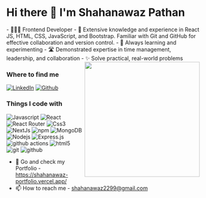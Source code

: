 <h1 align="left"> Hi there 👋 I'm Shahanawaz Pathan </h1>
- 👨🏻‍💻 Frontend Developer
- 🧠 Extensive knowledge and experience in React JS, HTML, CSS, JavaScript, and Bootstrap. Familiar with Git and GitHub for effective collaboration and version control.
- 🤔 Always learning and experimenting
- 🛣️ Demonstrated expertise in time management, leadership, and collaboration
- ✨ Solve practical, real-world problems

<img align="right" src="https://w7.pngwing.com/pngs/685/882/png-transparent-web-development-programmer-computer-programming-mobile-app-development-design-web-design-text-reading-thumbnail.png" height="300" width="300">

<h3>Where to find me</h3>
<p> <a href="https://www.linkedin.com/in/shahanawaz-pathan/" target="_blank"><img alt="LinkedIn" src="https://img.shields.io/badge/linkedin-%230077B5.svg?&style=for-the-badge&logo=linkedin&logoColor=white" /></a>
<a href="https://github.com/Shahanawazgit" target="_blank"><img alt="Github" src="https://img.shields.io/badge/GitHub-%2312100E.svg?&style=for-the-badge&logo=Github&logoColor=white" /></a> </p>

<h3>Things I code with</h3>
<p>
  <img alt="Javascript" src="https://img.shields.io/badge/-Javascript-F7DF1E?style=flat-square&logo=Javascript&logoColor=black" />
  <img alt="React" src="https://img.shields.io/badge/-React-45b8d8?style=flat-square&logo=react&logoColor=white" />
  <img alt="React Router" src="https://img.shields.io/badge/-React%20Router-CA4245?logo=react-router&logoColor=white" />
  <img alt="Css3" src="https://img.shields.io/badge/-Css-1572B6?style=flat-square&logo=CSS3&logoColor=white" />
  <img alt="NextJs" src="https://img.shields.io/badge/-Next.Js-000000?style=flat-square&logo=Next.js&logoColor=white" />
  <img alt="npm" src="https://img.shields.io/badge/-NPM-CB3837?style=flat-square&logo=npm&logoColor=white" />
  <img alt="MongoDB" src="https://img.shields.io/badge/-MongoDB-13aa52?style=flat-square&logo=mongodb&logoColor=white" />
  <img alt="Nodejs" src="https://img.shields.io/badge/-Nodejs-43853d?style=flat-square&logo=Node.js&logoColor=white" />
  <img alt="Express.js" src="https://img.shields.io/badge/Express-000000?style=flat-square&logo=Express&logoColor=green" />
  <img alt="github actions" src="https://img.shields.io/badge/-Github_Actions-2088FF?style=flat-square&logo=github-actions&logoColor=white" />
   <img alt="html5" src="https://img.shields.io/badge/-HTML5-E34F26?style=flat-square&logo=html5&logoColor=white" />
   <img alt="git" src="https://img.shields.io/badge/-Git-F05032?style=flat-square&logo=git&logoColor=white" />
   <img alt="github" src="https://img.shields.io/badge/Github-181717?style=flat-square&logo=GitHub&logoColor=white"
   />
</p>

- 👋 Go and check my Portfolio - https://shahanawaz-portfolio.vercel.app/
- 📫 How to reach me - shahanawaz2299@gmail.com
